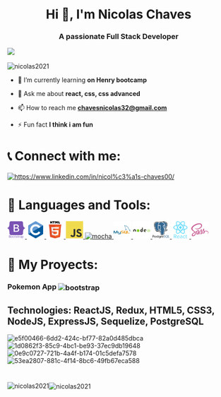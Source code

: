 <h1 align="center">Hi 👋, I'm Nicolas Chaves</h1>
<h3 align="center">A passionate Full Stack Developer</h3>
<img src="https://talently.tech/blog/wp-content/uploads/2022/02/%C2%BFQue-es-un-framework-en-programacion-scaled.jpg"/>

<p align="left"> <img src="https://komarev.com/ghpvc/?username=nicolas2021&label=Profile%20views&color=0e75b6&style=flat" alt="nicolas2021" /> </p>

- 🌱 I’m currently learning **on Henry bootcamp**

- 💬 Ask me about **react, css, css advanced**

- 📫 How to reach me **chavesnicolas32@gmail.com**

- ⚡ Fun fact **I think i am fun**

<h1 align="left">📞 Connect with me:</h1>
<p align="left">
<a href="https://linkedin.com/in/https://www.linkedin.com/in/nicol%c3%a1s-chaves00/" target="blank"><img align="center" src="https://raw.githubusercontent.com/rahuldkjain/github-profile-readme-generator/master/src/images/icons/Social/linked-in-alt.svg" alt="https://www.linkedin.com/in/nicol%c3%a1s-chaves00/" height="30" width="40" /></a>
</p>

<h1 align="left">🚀 Languages and Tools:</h1>
<p align="left"> <a href="https://getbootstrap.com" target="_blank" rel="noreferrer"> <img src="https://raw.githubusercontent.com/devicons/devicon/master/icons/bootstrap/bootstrap-plain-wordmark.svg" alt="bootstrap" width="40" height="40"/> </a> <a href="https://www.cprogramming.com/" target="_blank" rel="noreferrer"> <img src="https://raw.githubusercontent.com/devicons/devicon/master/icons/c/c-original.svg" alt="c" width="40" height="40"/> </a> <a href="https://www.w3.org/html/" target="_blank" rel="noreferrer"> <img src="https://raw.githubusercontent.com/devicons/devicon/master/icons/html5/html5-original-wordmark.svg" alt="html5" width="40" height="40"/> </a> <a href="https://developer.mozilla.org/en-US/docs/Web/JavaScript" target="_blank" rel="noreferrer"> <img src="https://raw.githubusercontent.com/devicons/devicon/master/icons/javascript/javascript-original.svg" alt="javascript" width="40" height="40"/> </a> <a href="https://mochajs.org" target="_blank" rel="noreferrer"> <img src="https://www.vectorlogo.zone/logos/mochajs/mochajs-icon.svg" alt="mocha" width="40" height="40"/> </a> <a href="https://www.mysql.com/" target="_blank" rel="noreferrer"> <img src="https://raw.githubusercontent.com/devicons/devicon/master/icons/mysql/mysql-original-wordmark.svg" alt="mysql" width="40" height="40"/> </a> <a href="https://nodejs.org" target="_blank" rel="noreferrer"> <img src="https://raw.githubusercontent.com/devicons/devicon/master/icons/nodejs/nodejs-original-wordmark.svg" alt="nodejs" width="40" height="40"/> </a> <a href="https://www.postgresql.org" target="_blank" rel="noreferrer"> <img src="https://raw.githubusercontent.com/devicons/devicon/master/icons/postgresql/postgresql-original-wordmark.svg" alt="postgresql" width="40" height="40"/> </a> <a href="https://reactjs.org/" target="_blank" rel="noreferrer"> <img src="https://raw.githubusercontent.com/devicons/devicon/master/icons/react/react-original-wordmark.svg" alt="react" width="40" height="40"/> </a> <a href="https://sass-lang.com" target="_blank" rel="noreferrer"> <img src="https://raw.githubusercontent.com/devicons/devicon/master/icons/sass/sass-original.svg" alt="sass" width="40" height="40"/> </a> </p>

<h1 align="left">📌 My Proyects: </h3>
<h3>Pokemon App <img align="center" src="https://cdn-icons-png.flaticon.com/128/1752/1752681.png" alt="bootstrap" width="40" height="40"/></h3>
<h2>Technologies: ReactJS, Redux, HTML5, CSS3, NodeJS, ExpressJS, Sequelize, PostgreSQL</h2>

![e5f00466-6dd2-424c-bf77-82a0d485dbca](https://user-images.githubusercontent.com/70153563/160897282-0b88f3e9-174d-408b-8a58-e8eb578987e9.jpg)
![1d0862f3-85c9-4bc1-be93-37ec9db19648](https://user-images.githubusercontent.com/70153563/160897363-e6e8a8ec-ad69-4103-9733-4f26431debfb.jpg)
![0e9c0727-721b-4a4f-b174-01c5defa7578](https://user-images.githubusercontent.com/70153563/160897373-4fe2a137-ff43-4d48-a298-afb0adb6607c.jpg)
![53ea2807-881c-4f14-8bc6-49fb67eca588](https://user-images.githubusercontent.com/70153563/160897391-7304d21b-1193-4ba3-95c5-eac2e2948289.jpg)

<h1></h1>
<p><img align="left" src="https://github-readme-streak-stats.herokuapp.com/?user=nicolas2021&" alt="nicolas2021" /></p>
<p><img align="center" src="https://github-readme-stats.vercel.app/api/top-langs?username=nicolas2021&show_icons=true&locale=en&layout=compact" alt="nicolas2021" /></p>
